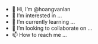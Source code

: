 - 👋 Hi, I’m @hoangvanlan
- 👀 I’m interested in ...
- 🌱 I’m currently learning ...
- 💞️ I’m looking to collaborate on ...
- 📫 How to reach me ...

<!---
hoangvanlan/hoangvanlan is a ✨ special ✨ repository because its `README.md` (this file) appears on your GitHub profile.
You can click the Preview link to take a look at your changes.
--->
